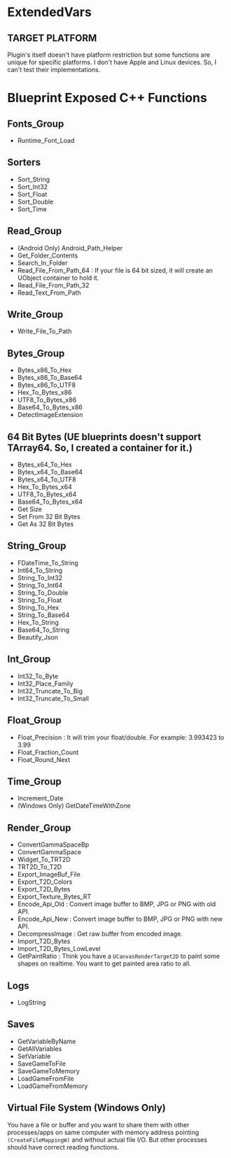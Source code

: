 # ExtendedVars
 
## TARGET PLATFORM
Plugin's itself doesn't have platform restriction but some functions are unique for specific platforms. I don't have Apple and Linux devices. So, I can't test their implementations.
 
# Blueprint Exposed C++ Functions

## Fonts_Group
- Runtime_Font_Load

## Sorters
- Sort_String  
- Sort_Int32  
- Sort_Float  
- Sort_Double  
- Sort_Time  

## Read_Group
- (Android Only) Android_Path_Helper  
- Get_Folder_Contents  
- Search_In_Folder  
- Read_File_From_Path_64 : If your file is 64 bit sized, it will create an UObject container to hold it.
- Read_File_From_Path_32  
- Read_Text_From_Path  

## Write_Group
- Write_File_To_Path  

## Bytes_Group  
- Bytes_x86_To_Hex  
- Bytes_x86_To_Base64  
- Bytes_x86_To_UTF8   
- Hex_To_Bytes_x86  
- UTF8_To_Bytes_x86  
- Base64_To_Bytes_x86  
- DetectImageExtension

## 64 Bit Bytes (UE blueprints doesn't support TArray64. So, I created a container for it.)
- Bytes_x64_To_Hex  
- Bytes_x64_To_Base64  
- Bytes_x64_To_UTF8 
- Hex_To_Bytes_x64  
- UTF8_To_Bytes_x64  
- Base64_To_Bytes_x64 
- Get Size
- Set From 32 Bit Bytes
- Get As 32 Bit Bytes

## String_Group
- FDateTime_To_String  
- Int64_To_String  
- String_To_Int32  
- String_To_Int64  
- String_To_Double  
- String_To_Float  
- String_To_Hex  
- String_To_Base64  
- Hex_To_String  
- Base64_To_String  
- Beautify_Json  

## Int_Group
- Int32_To_Byte  
- Int32_Place_Family  
- Int32_Truncate_To_Big  
- Int32_Truncate_To_Small  

## Float_Group
- Float_Precision : It will trim your float/double. For example: 3.993423 to 3.99
- Float_Fraction_Count  
- Float_Round_Next  

## Time_Group
- Increment_Date  
- (Windows Only) GetDateTimeWithZone  

## Render_Group
- ConvertGammaSpaceBp  
- ConvertGammaSpace  
- Widget_To_TRT2D  
- TRT2D_To_T2D  
- Export_ImageBuf_File  
- Export_T2D_Colors  
- Export_T2D_Bytes  
- Export_Texture_Bytes_RT  
- Encode_Api_Old : Convert image buffer to BMP, JPG or PNG with old API.
- Encode_Api_New : Convert image buffer to BMP, JPG or PNG with new API.
- DecompressImage : Get raw buffer from encoded image.
- Import_T2D_Bytes  
- Import_T2D_Bytes_LowLevel  
- GetPaintRatio : Think you have a ``UCanvasRenderTarget2D`` to paint some shapes on realtime. You want to get painted area ratio to all.

## Logs
- LogString  

## Saves
- GetVariableByName  
- GetAllVariables  
- SetVariable  
- SaveGameToFile  
- SaveGameToMemory  
- LoadGameFromFile  
- LoadGameFromMemory

## Virtual File System (Windows Only)
You have a file or buffer and you want to share them with other processes/apps on same computer with memory address pointing ``(CreateFileMappingW)`` and without actual file I/O. But other processes should have correct reading functions.